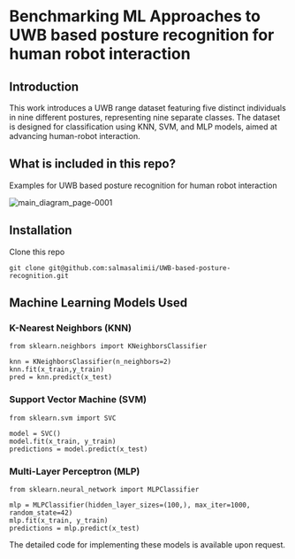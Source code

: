 # Benchmarking ML Approaches to UWB based posture recognition for human robot interaction

## Introduction
This work introduces a UWB range dataset featuring five distinct individuals in nine different postures, representing nine separate classes. The dataset is designed for classification using KNN, SVM, and MLP models, aimed at advancing human-robot interaction.



## What is included in this repo?

Examples for UWB based posture recognition for human robot interaction

![main_diagram_page-0001](https://github.com/user-attachments/assets/f92bb1e3-9263-4499-88db-dc931aac6233)


## Installation

Clone this repo 
```
git clone git@github.com:salmasalimii/UWB-based-posture-recognition.git
```



## Machine Learning Models Used

### K-Nearest Neighbors (KNN)
```
from sklearn.neighbors import KNeighborsClassifier

knn = KNeighborsClassifier(n_neighbors=2)
knn.fit(x_train,y_train)
pred = knn.predict(x_test)
```

### Support Vector Machine (SVM)
```
from sklearn.svm import SVC

model = SVC()
model.fit(x_train, y_train)
predictions = model.predict(x_test)
```

### Multi-Layer Perceptron (MLP)
```
from sklearn.neural_network import MLPClassifier

mlp = MLPClassifier(hidden_layer_sizes=(100,), max_iter=1000, random_state=42)
mlp.fit(x_train, y_train)
predictions = mlp.predict(x_test)
```

The detailed code for implementing these models is available upon request.
